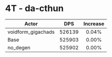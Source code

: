 # 4T - da-cthun
| Actor | DPS | Increase |
|---|:---:|:---:|
|voidform_gigachads|526139|0.04%|
|Base|525903|0.00%|
|no_degen|525902|0.00%|
